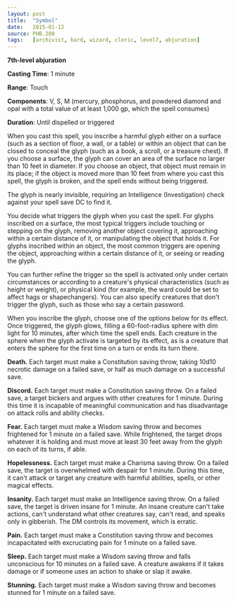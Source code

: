 ```yaml
---
layout: post
title:  "Symbol"
date:   2015-01-12
source: PHB.280
tags:   [archivist, bard, wizard, cleric, level7, abjuration]
---
```


**7th-level abjuration**

**Casting Time**: 1 minute

**Range**: Touch

**Components**: V, S, M (mercury, phosphorus, and powdered diamond and opal with a total value of at least 1,000 gp, which the spell consumes)

**Duration**: Until dispelled or triggered

When you cast this spell, you inscribe a harmful glyph either on a surface (such as a section of floor, a wall, or a table) or within an object that can be closed to conceal the glyph (such as a book, a scroll, or a treasure chest). If you choose a surface, the glyph can cover an area of the surface no larger than 10 feet in diameter. If you choose an object, that object must remain in its place; if the object is moved more than 10 feet from where you cast this spell, the glyph is broken, and the spell ends without being triggered.

The glyph is nearly invisible, requiring an Intelligence (Investigation) check against your spell save DC to find it.

You decide what triggers the glyph when you cast the spell. For glyphs inscribed on a surface, the most typical triggers include touching or stepping on the glyph, removing another object covering it, approaching within a certain distance of it, or manipulating the object that holds it. For glyphs inscribed within an object, the most common triggers are opening the object, approaching within a certain distance of it, or seeing or reading the glyph.

You can further refine the trigger so the spell is activated only under certain circumstances or according to a creature's physical characteristics (such as height or weight), or physical kind (for example, the ward could be set to affect hags or shapechangers). You can also specify creatures that don't trigger the glyph, such as those who say a certain password.

When you inscribe the glyph, choose one of the options below for its effect. Once triggered, the glyph glows, filling a 60-foot-radius sphere with dim light for 10 minutes, after which time the spell ends. Each creature in the sphere when the glyph activate is targeted by its effect, as is a creature that enters the sphere for the first time on a turn or ends its turn there.

**Death.** Each target must make a Constitution saving throw, taking 10d10 necrotic damage on a failed save, or half as much damage on a successful save.

**Discord.** Each target must make a Constitution saving throw. On a failed save, a target bickers and argues with other creatures for 1 minute. During this time it is incapable of meaningful communication and has disadvantage on attack rolls and ability checks.

**Fear.** Each target must make a Wisdom saving throw and becomes frightened for 1 minute on a failed save. While frightened, the target drops whatever it is holding and must move at least 30 feet away from the glyph on each of its turns, if able.

**Hopelessness.** Each target must make a Charisma saving throw. On a failed save, the target is overwhelmed with despair for 1 minute. During this time, it can't attack or target any creature with harmful abilities, spells, or other magical effects.

**Insanity.** Each target must make an Intelligence saving throw. On a failed save, the target is driven insane for 1 minute. An insane creature can't take actions, can't understand what other creatures say, can't read, and speaks only in gibberish. The DM controls its movement, which is erratic.

**Pain.** Each target must make a Constitution saving throw and becomes incapacitated with excruciating pain for 1 minute on a failed save.

**Sleep.** Each target must make a Wisdom saving throw and falls unconscious for 10 minutes on a failed save. A creature awakens if it takes damage or if someone uses an action to shake or slap it awake.

**Stunning.** Each target must make a Wisdom saving throw and becomes stunned for 1 minute on a failed save.
